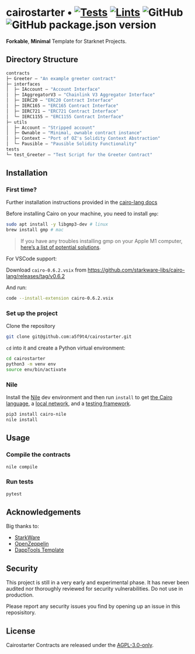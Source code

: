 # cairostarter • [![Tests](https://github.com/a5f9t4/cairostarter/actions/workflows/tests.yml/badge.svg)](https://github.com/a5f9t4/cairostarter/actions/workflows/tests.yml) [![Lints](https://github.com/a5f9t4/cairostarter/actions/workflows/lints.yml/badge.svg)](https://github.com/a5f9t4/cairostarter/actions/workflows/lints.yml) ![GitHub](https://img.shields.io/github/license/a5f9t4/cairostarter) ![GitHub package.json version](https://img.shields.io/github/package-json/v/a5f9t4/cairostarter)


**Forkable**, **Minimal** Template for Starknet Projects.

## Directory Structure

```ml
contracts
├─ Greeter — "An example greeter contract"
├─ interfaces
│  ├─ IAccount — "Account Interface"
│  ├─ IAggregatorV3 — "Chainlink V3 Aggregator Interface"
│  ├─ IERC20 — "ERC20 Contract Interface"
│  ├─ IERC165 — "ERC165 Contract Interface"
│  ├─ IERC721 — "ERC721 Contract Interface"
│  └─ IERC1155 — "ERC1155 Contract Interface"
├─ utils
│  ├─ Account — "Stripped account"
│  ├─ Ownable — "Minimal, ownable contract instance"
│  ├─ Context — "Port of OZ's Solidity Context Abstraction"
│  └─ Pausible — "Pausible Solidity Functionality"
tests
└─ test_Greeter — "Test Script for the Greeter Contract"
```

## Installation

### First time?

Further installation instructions provided in the [cairo-lang docs](https://www.cairo-lang.org/docs/quickstart.html)

Before installing Cairo on your machine, you need to install `gmp`:
```bash
sudo apt install -y libgmp3-dev # linux
brew install gmp # mac
```
> If you have any troubles installing gmp on your Apple M1 computer, [here’s a list of potential solutions](https://github.com/OpenZeppelin/nile/issues/22).

For VSCode support:

Download `cairo-0.6.2.vsix` from https://github.com/starkware-libs/cairo-lang/releases/tag/v0.6.2

And run:
```bash
code --install-extension cairo-0.6.2.vsix
```

### Set up the project

Clone the repository

```bash
git clone git@github.com:a5f9t4/cairostarter.git
```

`cd` into it and create a Python virtual environment:

```bash
cd cairostarter
python3 -m venv env
source env/bin/activate
```

### Nile

Install the [Nile](https://github.com/OpenZeppelin/nile) dev environment and then run `install` to get [the Cairo language](https://www.cairo-lang.org/docs/quickstart.html), a [local network](https://github.com/Shard-Labs/starknet-devnet/), and a [testing framework](https://docs.pytest.org/en/6.2.x/).
```bash
pip3 install cairo-nile
nile install
```

## Usage

### Compile the contracts

```bash
nile compile
```

### Run tests

```bash
pytest
```


## Acknowledgements

Big thanks to:

- [StarkWare](https://starkware.co/)
- [OpenZeppelin](https://github.com/OpenZeppelin/cairo-contracts)
- [DappTools Template](https://github.com/gakonst/dapptools-template)

## Security

This project is still in a very early and experimental phase. It has never been audited nor thoroughly reviewed for security vulnerabilities. Do not use in production.

Please report any security issues you find by opening up an issue in this reposisitory.

## License

Cairostarter Contracts are released under the [AGPL-3.0-only](LICENSE).